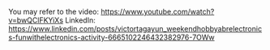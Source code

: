 You may refer to the video:
https://www.youtube.com/watch?v=bwQClFKYiXs
LinkedIn:
https://www.linkedin.com/posts/victortagayun_weekendhobbyabrelectronics-funwithelectronics-activity-6665102246432382976-7OWw
